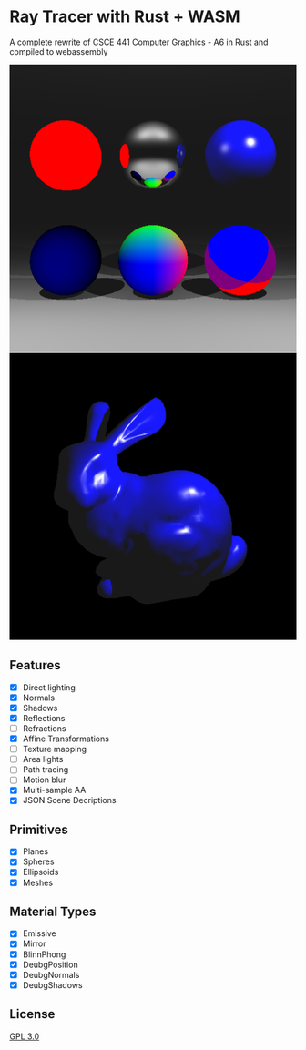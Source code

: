 # Ray Tracer with Rust + WASM

A complete rewrite of CSCE 441 Computer Graphics - A6 in Rust and compiled to webassembly

![Materials Sceenshot](/images/materials.png)
![Meshes Sceenshot](/images/meshes.png)

## Features

- [x] Direct lighting
- [x] Normals
- [x] Shadows
- [x] Reflections
- [ ] Refractions
- [x] Affine Transformations
- [ ] Texture mapping
- [ ] Area lights
- [ ] Path tracing
- [ ] Motion blur
- [x] Multi-sample AA
- [x] JSON Scene Decriptions

## Primitives

- [x] Planes
- [x] Spheres
- [x] Ellipsoids
- [x] Meshes

## Material Types

- [x] Emissive
- [x] Mirror
- [x] BlinnPhong
- [x] DeubgPosition
- [x] DeubgNormals
- [x] DeubgShadows

## License
[GPL 3.0](/LICENSE.txt)